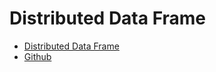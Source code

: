 # Distributed Data Frame
- [Distributed Data Frame](http://ddf.io/)
- [Github](https://github.com/ddf-project/DDF)
